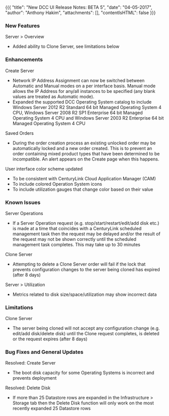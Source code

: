 {{{
"title": "New DCC UI Release Notes: BETA 5",
"date": "04-05-2017",
"author": "Anthony Hakim",
"attachments": [],
"contentIsHTML": false
}}}

### New Features

Server > Overview

* Added ability to Clone Server, see limitations below

### Enhancements

Create Server

* Network IP Address Assignment can now be switched between Automatic and Manual modes on a per interface basis. Manual mode allows the IP Address for any/all instances to be specified (any blank values are treated as Automatic mode).
* Expanded the supported DCC Operating System catalog to include Windows Server 2012 R2 Standard 64 bit Managed Operating System 4 CPU, Windows Server 2008 R2 SP1 Enterprise 64 bit Managed Operating System 4 CPU and Windows Server 2003 R2 Enterprise 64 bit Managed Operating System 4 CPU

Saved Orders

* During the order creation process an existing unlocked order may be automatically locked and a new order created. This is to prevent an order containing mixed product types that have been determined to be incompatible. An alert appears on the Create page when this happens.

User interface color scheme updated

* To be consistent with CenturyLink Cloud Application Manager (CAM)
* To include colored Operation System icons
* To include utilization gauges that change color based on their value

### Known Issues

Server Operations

* If a Server Operation request (e.g. stop/start/restart/edit/add disk etc.) is made at a time that coincides with a CenturyLink scheduled management task then the request may be delayed and/or the result of the request may not be shown correctly until the scheduled management task completes. This may take up to 30 minutes

Clone Server

* Attempting to delete a Clone Server order will fail if the lock that prevents configuration changes to the server being cloned has expired (after 8 days)

Server > Utilization

* Metrics related to disk size/space/utilization may show incorrect data

### Limitations

Clone Server

* The server being cloned will not accept any configuration change (e.g. edit/add disk/delete disk) until the Clone request completes, is deleted or the request expires (after 8 days)

### Bug Fixes and General Updates

Resolved: Create Server

* The boot disk capacity for some Operating Systems is incorrect and prevents deployment

Resolved: Delete Disk

* If more than 25 Datastore rows are expanded in the Infrastructure > Storage tab then the Delete Disk function will only work on the most recently expanded 25 Datastore rows
